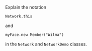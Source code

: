 Explain the notation 

    Network.this

and 

    myFace.new Member("Wilma")

in the `Network` and `NetworkDemo` classes.
